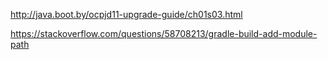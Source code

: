 
http://java.boot.by/ocpjd11-upgrade-guide/ch01s03.html

https://stackoverflow.com/questions/58708213/gradle-build-add-module-path
